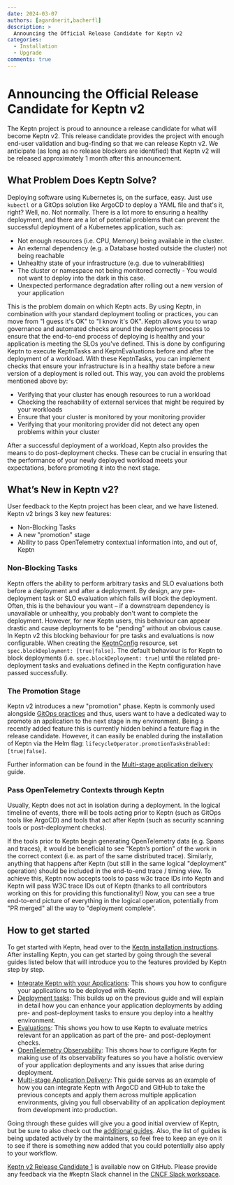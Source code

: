 ```yaml
---
date: 2024-03-07
authors: [agardnerit,bacherfl]
description: >
  Announcing the Official Release Candidate for Keptn v2
categories:
  - Installation
  - Upgrade
comments: true
---
```


# Announcing the Official Release Candidate for Keptn v2

The Keptn project is proud to announce a release candidate for what will become Keptn v2.
This release candidate provides the project with enough end-user validation
and bug-finding so that we can release Keptn v2.
We anticipate (as long as no release blockers are identified) that Keptn
v2 will be released approximately 1 month after this announcement.

<!-- more -->

## What Problem Does Keptn Solve?

Deploying software using Kubernetes is, on the surface, easy.
Just use `kubectl` or a GitOps solution like ArgoCD to deploy a YAML file and that's it, right?
Well, no.
Not normally.
There is a lot more to ensuring a healthy deployment,
and there are a lot of potential problems that can
prevent the successful deployment of a Kubernetes application, such as:

- Not enough resources (i.e. CPU, Memory) being available in the cluster.
- An external dependency (e.g. a Database hosted outside the cluster) not being reachable
- Unhealthy state of your infrastructure (e.g. due to vulnerabilities)
- The cluster or namespace not being monitored correctly - You would not want to deploy into the dark in this case.
- Unexpected performance degradation after rolling out a new version of your application

This is the problem domain on which Keptn acts.
By using Keptn, in combination with your standard deployment tooling or practices,
you can move from "I guess it's OK" to "I know it's OK".
Keptn allows you to wrap governance and automated checks around the deployment
process to ensure that the end-to-end process of deploying is
healthy and your application is meeting the SLOs you've defined.
This is done by configuring Keptn to execute KeptnTasks and
KeptnEvaluations before and after the deployment of a workload.
With these KeptnTasks, you can implement checks that ensure your
infrastructure is in a healthy state before a new version of a deployment is rolled out.
This way, you can avoid the problems mentioned above by:

- Verifying that your cluster has enough resources to run a workload
- Checking the reachability of external services that might be required by your workloads
- Ensure that your cluster is monitored by your monitoring provider
- Verifying that your monitoring provider did not detect any open problems within your cluster

After a successful deployment of a workload, Keptn also provides the means to do post-deployment checks.
These can be crucial in ensuring that the performance of your newly deployed workload meets your expectations,
before promoting it into the next stage.

## What’s New in Keptn v2?

User feedback to the Keptn project has been clear, and we have listened.
Keptn v2 brings 3 key new features:

- Non-Blocking Tasks 
- A new "promotion" stage
- Ability to pass OpenTelemetry contextual information into, and out of, Keptn

### Non-Blocking Tasks

Keptn offers the ability to perform arbitrary tasks and SLO
evaluations both before a deployment and after a deployment.
By design, any pre-deployment task or SLO evaluation
which fails will block the deployment.
Often, this is the behaviour you want – if a downstream dependency is unavailable or unhealthy,
you probably don't want to complete the deployment.
However, for new Keptn users, this behaviour can appear drastic
and cause deployments to be "pending" without an obvious cause.
In Keptn v2 this blocking behaviour for pre tasks and evaluations is now configurable.
When creating the [KeptnConfig](https://keptn.sh/stable/docs/reference/crd-reference/config/) resource,
set `spec.blockDeployment: [true|false]`.
The default behaviour is for Keptn to block deployments (i.e. `spec.blockDeployment: true`)
until the related pre-deployment tasks and
evaluations defined in the Keptn configuration have passed successfully.

### The Promotion Stage

Keptn v2 introduces a new "promotion" phase.
Keptn is commonly used alongside [GitOps practices](https://opengitops.dev/) and thus,
users want to have a dedicated way to promote an application to the next stage in my environment.
Being a recently added feature this is currently hidden behind a feature flag in the release candidate.
However, it can easily be enabled during the installation
of Keptn via the Helm flag: `lifecycleOperator.promotionTasksEnabled: [true|false]`.

Further information can be found in the
[Multi-stage application delivery](https://keptn.sh/stable/docs/guides/multi-stage-application-delivery/)
guide.

### Pass OpenTelemetry Contexts through Keptn

Usually, Keptn does not act in isolation during a deployment.
In the logical timeline of events, there will be tools acting prior to
Keptn (such as GitOps tools like ArgoCD) and tools that act after
Keptn (such as security scanning tools or post-deployment checks).

If the tools prior to Keptn begin generating OpenTelemetry data (e.g. Spans and traces),
it would be beneficial to see "Keptn’s portion" of the work in the correct context
(i.e. as part of the same distributed trace).
Similarly, anything that happens after Keptn (but still in the same logical "deployment" operation)
should be included in the end-to-end trace / timing view.
To achieve this, Keptn now accepts tools to pass w3c trace IDs into Keptn
and Keptn will pass W3C trace IDs out of Keptn
(thanks to all contributors working on this for providing this functionality!)
Now, you can see a true end-to-end picture of everything in the logical operation,
potentially from "PR merged" all the way to "deployment complete".

## How to get started

To get started with Keptn, head over to the [Keptn installation instructions](https://keptn.sh/stable/docs/installation/).
After installing Keptn, you can get started by going through the several guides listed below that
will introduce you to the features provided by Keptn step by step.

- [Integrate Keptn with your Applications](https://keptn.sh/stable/docs/guides/integrate/):
This shows you how to configure your applications to be deployed with Keptn.
- [Deployment tasks](https://keptn.sh/stable/docs/guides/tasks/):
This builds up on the previous guide and will explain in detail how you can enhance your application
deployments by adding pre- and post-deployment tasks to ensure you deploy into a healthy environment.
- [Evaluations](https://keptn.sh/stable/docs/guides/evaluations/#annotate-the-workload-resource-for-workload-level-evaluations):
This shows you how to use Keptn to evaluate metrics relevant for an application as part of
the pre- and post-deployment checks.
- [OpenTelemetry Observability](https://keptn.sh/stable/docs/guides/otel/):
This shows how to configure Keptn for making use of its observability features so you
have a holistic overview of your application deployments and any issues that arise during deployment.
- [Multi-stage Application Delivery](https://keptn.sh/stable/docs/guides/multi-stage-application-delivery/):
This guide serves as an example of how you can integrate Keptn with ArgoCD and GitHub to
take the previous concepts and apply them across multiple application environments,
giving you full observability of an application deployment from development into production.

Going through these guides will give you a good initial overview of Keptn,
but be sure to also check out the [additional guides](https://keptn.sh/stable/docs/guides/).
Also, the list of guides is being updated actively by the maintainers,
so feel free to keep an eye on it to see if there is something new added that you could
potentially also apply to your workflow.

[Keptn v2 Release Candidate 1](https://github.com/keptn/lifecycle-toolkit/releases) is available now on GitHub. Please provide any feedback via the #keptn Slack channel in the [CNCF Slack workspace](https://communityinviter.com/apps/cloud-native/cncf).